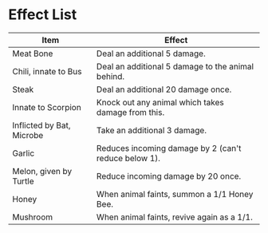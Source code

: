 # Effect List

| Item                      | Effect                                               |
| ------------------------- | ---------------------------------------------------- |
| Meat Bone                 | Deal an additional 5 damage.                         |
| Chili, innate to Bus      | Deal an additional 5 damage to the animal behind.    |
| Steak                     | Deal an additional 20 damage once.                   |
| Innate to Scorpion        | Knock out any animal which takes damage from this.   |
| Inflicted by Bat, Microbe | Take an additional 3 damage.                         |
| Garlic                    | Reduces incoming damage by 2 (can't reduce below 1). |
| Melon, given by Turtle    | Reduce incoming damage by 20 once.                   |
| Honey                     | When animal faints, summon a 1/1 Honey Bee.          |
| Mushroom                  | When animal faints, revive again as a 1/1.           |

